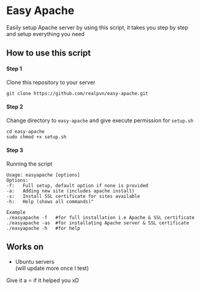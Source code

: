 # Easy Apache
Easily setup Apache server by using this script, it takes you step by step and setup everything you need

## How to use this script
#### Step 1
Clone this repository to your server  
```
git clone https://github.com/realpvn/easy-apache.git
```

#### Step 2
Change directory to `easy-apache` and give execute permission for `setup.sh`  
```
cd easy-apache
sudo chmod +x setup.sh
```

#### Step 3
Running the script
```
Usage: easyapache [options]
Options:
-f:   Full setup, default option if none is provided
-a:   Adding new site (includes apache install)
-s:   Install SSL certificate for sites available
-h:   Help (shows all commands)"

Example
./easyapache -f   #for full installation i.e Apache & SSL certificate
./easyapache -as  #for installating Apache server & SSL certificate
./easyapache -h   #for help
```


## Works on
- Ubuntu servers  
(will update more once I test)

Give it a ⭐ if it helped you xD
